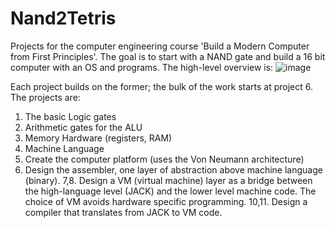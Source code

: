 # Nand2Tetris
Projects for the computer engineering course 'Build a Modern Computer from First Principles'. The goal is to start with a NAND gate and build a 16 bit computer with an OS and programs. The high-level overview is:
![image](https://github.com/user-attachments/assets/43c42c04-8edf-4a79-97e7-191e3df2f1e4)

Each project builds on the former; the bulk of the work starts at project 6. The projects are:
1. The basic Logic gates
2. Arithmetic gates for the ALU
3. Memory Hardware (registers, RAM)
4. Machine Language
5. Create the computer platform (uses the Von Neumann architecture)
6. Design the assembler, one layer of abstraction above machine language (binary).
7,8.  Design a VM (virtual machine) layer as a bridge between the high-language level (JACK) and the lower level machine code. The choice of VM avoids hardware specific programming. 
10,11. Design a compiler that translates from JACK to VM code.
